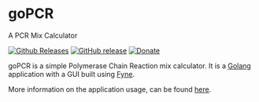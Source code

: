 # goPCR
A PCR Mix Calculator

[![Github Releases](https://img.shields.io/github/downloads/Godrigos/goPCR/total.svg?style=flat-square)](https://github.com/Godrigos/goPCR/releases)
[![GitHub release](https://img.shields.io/github/release/Godrigos/goPCR.svg?style=flat-square)](https://github.com/Godrigos/goPCR/releases/latest)
[![Donate](https://img.shields.io/badge/Donate-PayPal-green.svg?style=flat-square)](https://www.paypal.com/cgi-bin/webscr?cmd=_donations&business=DP9T5DXR2KTKA&lc=US&currency_code=BRL&bn=PP%2dDonationsBF%3abtn_donate_SM%2egif%3aNonHosted)

goPCR is a simple Polymerase Chain Reaction mix calculator.
It is a [Golang](https://golang.org/) application
with a GUI built using [Fyne](https://fyne.io/).

More information on the application usage, can be found
[here](https://github.com/Godrigos/goPCR/wiki).
